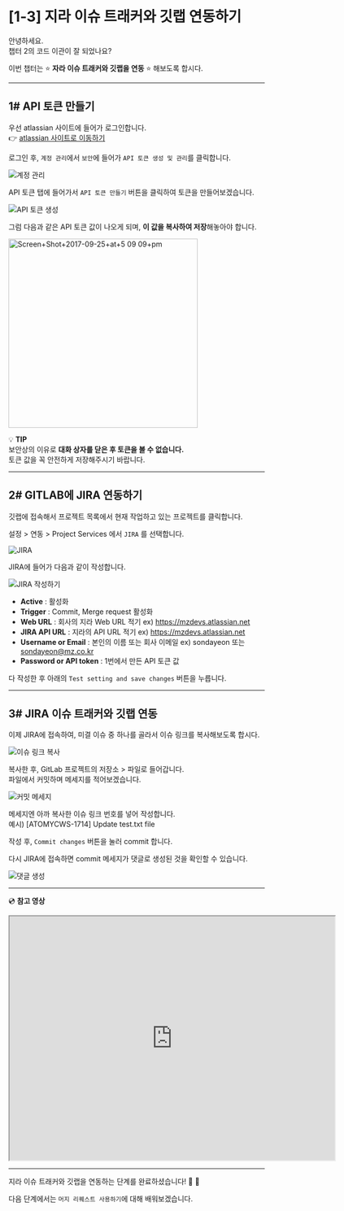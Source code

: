 # [1-3] 지라 이슈 트래커와 깃랩 연동하기

안녕하세요.  
챕터 2의 코드 이관이 잘 되었나요?

이번 챕터는 :star: **자라 이슈 트래커와 깃랩을 연동** :star: 해보도록 합시다.

---

## 1# API 토큰 만들기 

우선 atlassian 사이트에 들어가 로그인합니다.         
:point_right: [atlassian 사이트로 이동하기](https://id.atlassian.com/login)

로그인 후, `계정 관리`에서 `보안`에 들어가 `API 토큰 생성 및 관리`를 클릭합니다. 

![계정 관리](https://user-images.githubusercontent.com/54167990/65202404-4c002080-dac5-11e9-9bff-cf3f5c329809.PNG)

API 토큰 탭에 들어가서 `API 토큰 만들기` 버튼을 클릭하여 토큰을 만들어보겠습니다.

![API 토큰 생성](https://user-images.githubusercontent.com/54167990/65202902-b44f0200-dac5-11e9-8673-905190138116.png)

그럼 다음과 같은 API 토큰 값이 나오게 되며, **이 값을 복사하여 저장**해놓아야 합니다.  

<img width="372" alt="Screen+Shot+2017-09-25+at+5 09 09+pm" src="https://user-images.githubusercontent.com/54167990/65207839-101d8900-dace-11e9-9f65-f523eb278adf.png">

:bulb: **TIP**    
보안상의 이유로 **대화 상자를 닫은 후 토큰을 볼 수 없습니다.**    
토큰 값을 꼭 안전하게 저장해주시기 바랍니다.

---

## 2# GITLAB에 JIRA 연동하기

깃랩에 접속해서 프로젝트 목록에서 현재 작업하고 있는 프로젝트를 클릭합니다.

설정 > 연동 > Project Services 에서 `JIRA` 를 선택합니다.

![JIRA](https://user-images.githubusercontent.com/54167990/65203692-bf566200-dac6-11e9-9a5e-c7ff869a5f80.PNG)

JIRA에 들어가 다음과 같이 작성합니다.

![JIRA 작성하기](https://user-images.githubusercontent.com/54167990/65207568-f465b300-dacc-11e9-8f34-5debd694ae79.PNG)

- **Active** : 활성화
- **Trigger** : Commit, Merge request 활성화
- **Web URL** : 회사의 지라 Web URL 적기 ex) https://mzdevs.atlassian.net
- **JIRA API URL** : 지라의 API URL 적기 ex) https://mzdevs.atlassian.net
- **Username or Email** : 본인의 이름 또는 회사 이메일 ex) sondayeon 또는 sondayeon@mz.co.kr
- **Password or API token** : 1번에서 만든 API 토큰 값 

다 작성한 후 아래의 `Test setting and save changes` 버튼을 누릅니다.

---

## 3# JIRA 이슈 트래커와 깃랩 연동 

이제 JIRA에 접속하여, 미결 이슈 중 하나를 골라서 이슈 링크를 복사해보도록 합시다.

![이슈 링크 복사](https://user-images.githubusercontent.com/54167990/65208369-cc2b8380-dacf-11e9-8717-f10469516f40.PNG)

복사한 후, GitLab 프로젝트의 저장소 > 파일로 들어갑니다.    
파일에서 커밋하며 메세지를 적어보겠습니다.

![커밋 메세지](https://user-images.githubusercontent.com/54167990/65209955-87561b80-dad4-11e9-9f9e-4dac881a9efd.PNG)

메세지엔 아까 복사한 이슈 링크 번호를 넣어 작성합니다.     
예시) [ATOMYCWS-1714] Update test.txt file

작성 후, `Commit changes` 버튼을 눌러 commit 합니다.

다시 JIRA에 접속하면 commit 메세지가 댓글로 생성된 것을 확인할 수 있습니다.

![댓글 생성](https://user-images.githubusercontent.com/54167990/65210185-53c7c100-dad5-11e9-8fc0-d752924b6b4a.PNG)

---

:cd: **참고 영상**   
<iframe src="https://drive.google.com/file/d/1bPACGUlMSVk3xmZW4b3zqbjdLBO0SyLq/preview" width="640" height="480"></iframe>

---

지라 이슈 트래커와 깃랩을 연동하는 단계를 완료하셨습니다!   :clap:  :clap:  

다음 단계에서는 `머지 리퀘스트 사용하기`에 대해 배워보겠습니다.
